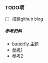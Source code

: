 ### TODO项

- [ ] 搭建github blog



##### 参考资料
- [butterfly 主题](https://github.com/jerryc127/hexo-theme-butterfly)
- [参考1](https://yafine-blog.cn/posts/4ab2.html)
- [参考2](https://ouoholly.github.io/post/build-github-hexo-butterfly-record/#7-2-3-Post-Front-matter)
